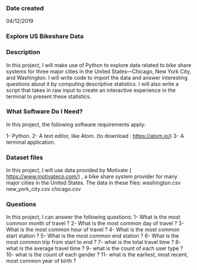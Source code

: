
### Date created
04/12/2019

### Explore US Bikeshare Data

### Description
In this project, I will make use of Python to explore data related to bike share systems for three major cities in the United States—Chicago, New York City, and Washington. I will write code to import the data and answer interesting questions about it by computing descriptive statistics. I will also write a script that takes in raw input to create an interactive experience in the terminal to present these statistics.


### What Software Do I Need?
In this project, the following software requirements apply:

1- Python.
2- A text editor, like Atom. (to download : https://atom.io/)
3- A terminal application.

### Dataset files
In this project, I will use data provided by Motivate ( https://www.motivateco.com/) , a bike share system provider for many major cities in the United States.
The data in these files:
washington.csv
new_york_city.csv
chicago.csv

### Questions
In this project, I can answer the following questions:
1- What is the most common month of travel ?
2- What is the most common day of travel ?
3- What is the most common hour of travel ?
4- What is the most common start station ?
5- What is the most common end station ?
6- What is the most common trip from start to end ?
7- what is the total travel time ?
8- what is the average travel time ?
9- what is the count of each user type ?
10- what is the count of each gender ?
11- what is the earliest, most recent, most common year of birth ?
